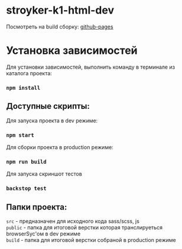 # stroyker-k1-html-dev

Посмотреть на build сборку: [github-pages](https://luzhetskiy.github.io/stroyker-k1-html-dev/)

# Установка зависимостей
Для установки зависимостей, выполнить команду в терминале из каталога проекта:
### `npm install`

## Доступные скрипты:

Для запуска проекта в dev режиме:
### `npm start`

Для сборки проекта в production режиме:
### `npm run build`

Для запуска скриншот тестов
### `backstop test`

## Папки проекта:
`src` - предназначен для исходного кода sass/scss, js \
`public` - папка для итоговой верстки которая транслируеться browserSyc'ом в dev режиме \
`build` - папка для итоговой верстки собраной в production режиме
